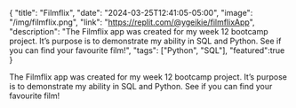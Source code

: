 {
  "title": "Filmflix",
  "date": "2024-03-25T12:41:05-05:00",
  "image": "/img/filmflix.png",
  "link": "https://replit.com/@ygeikie/filmflixApp",
  "description": "The Filmflix app was created for my week 12 bootcamp project. It’s purpose is to demonstrate my ability in SQL and Python. See if you can find your favourite film!",
  "tags": ["Python", "SQL"],
  "featured":true
}

The Filmflix app was created for my week 12 bootcamp project. It’s purpose is to demonstrate my ability in SQL and Python. See if you can find your favourite film!
